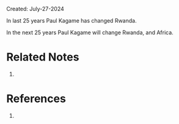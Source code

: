 Created: July-27-2024

In last 25 years Paul Kagame has changed Rwanda.

In the next 25 years Paul Kagame will change Rwanda, and Africa.

# Related Notes

1. 
# References

1. 